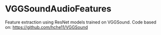 # VGGSoundAudioFeatures

Feature extraction using ResNet models trained on VGGSound.
Code based on: https://github.com/hche11/VGGSound
